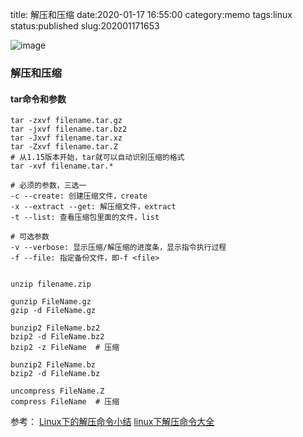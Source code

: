 title: 解压和压缩
date:2020-01-17 16:55:00
category:memo
tags:linux
status:published
slug:202001171653

![image]({static}content/images/handpaint0001.jpg)
### 解压和压缩

#### tar命令和参数

```shell
tar -zxvf filename.tar.gz  
tar -jxvf filename.tar.bz2  
tar -Jxvf filename.tar.xz
tar -Zxvf filename.tar.Z
# 从1.15版本开始，tar就可以自动识别压缩的格式
tar -xvf filename.tar.*
```

```shell
# 必须的参数，三选一
-c --create: 创建压缩文件，create
-x --extract --get: 解压缩文件，extract
-t --list: 查看压缩包里面的文件，list

# 可选参数
-v --verbose: 显示压缩/解压缩的进度条，显示指令执行过程
-f --file: 指定备份文件，即-f <file>
```

```shell

unzip filename.zip

gunzip FileName.gz
gzip -d FileName.gz

bunzip2 FileName.bz2
bzip2 -d FileName.bz2
bzip2 -z FileName  # 压缩

bunzip2 FileName.bz
bzip2 -d FileName.bz

uncompress FileName.Z
compress FileName  # 压缩

```


参考：
[Linux下的解压命令小结](https://www.cnblogs.com/cursorhu/p/5891699.html)
[linux下解压命令大全](https://www.cnblogs.com/eoiioe/archive/2008/09/20/1294681.html)
